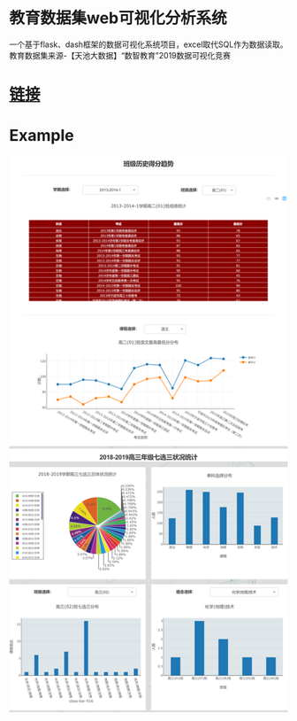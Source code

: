 # 教育数据集web可视化分析系统


一个基于flask、dash框架的数据可视化系统项目，excel取代SQL作为数据读取。
教育数据集来源-【天池大数据】“数智教育”2019数据可视化竞赛

# [链接](http://1.117.207.61:8082/)


# Example
![Image](https://github.com/yujunhuics/gzu_data_visual/blob/main/example.png)
